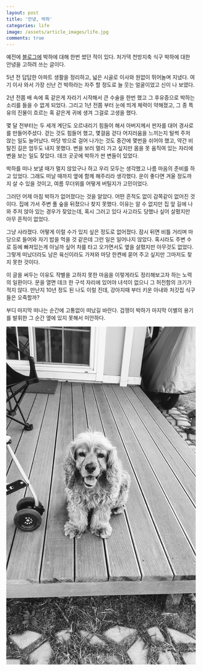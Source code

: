 ```yaml
---
layout: post
title: '안녕, 박하'
categories: life
image: /assets/article_images/life.jpg
comments: true
---
```


예전에 [블로그에](http://gsong.pe.kr/life/2011/10/05/eb-b0-95-ed-95-98.html) 박하에 대해 한번 썼던 적이 있다. 처가댁 천방지축 식구 박하에 대한 안녕을 고하려 쓰는 글이다.

5년 전 답답한 아파트 생활을 정리하고, 넓은 시골로 이사와 원없이 뛰어놀며 지냈다. 여기 이사 와서 가장 신난 건 박하라는 자주 할 정도로 늘 웃는 얼굴이었고 신이 나 보였다.

2년 전쯤 배 속에 혹 같은게 자라기 시작해서 큰 수술을 한번 했고 그 후유증으로 박하는 소리를 들을 수 없게 되었다. 그리고 1년 전쯤 부터 눈에 띄게 체력이 약해졌고, 그 종 특유의 진물이 흐르는 혹 같은게 귀에 생겨 그걸로 고생을 했다.

몇 달 전부터는 두 세개 계단도 오르내리기 힘들어 해서 아버지께서 판자를 대어 경사로를 만들어주셨다. 걷는 것도 힘들어 했고, 몇걸음 걷다 어지러움을 느끼는지 털썩 주저 앉는 일도 늘어났다. 마당 밖으로 걸어 나가는 것도 중간에 몇번을 쉬어야 했고, 약간 비탈진 길은 엄두도 내지 못했다. 변을 보러 멀리 가고 싶지만 몸을 못 움직여 있는 자리에 변을 보는 일도 잦았다. 데크 곳곳에 박하가 싼 변들이 있었다.

박하를 떠나 보낼 때가 멀지 않았구나 하고 우리 모두는 생각했고 나름 마음의 준비를 하고 있었다. 그래도 떠날 때까지 옆에 함께 해주리라 생각했다. 운이 좋다면 겨울 정도까지 살 수 있을 것이고, 여름 무더위를 어떻게 버틸지가 고민이었다.

그러던 어제 아침 박하가 없어졌다는 것을 알았다. 어떤 흔적도 없이 감쪽같이 없어진 것이다. 집에 가서 주변 풀 숲을 뒤졌으나 찾지 못했다. 이유는 알 수 없지만 집 앞 길에 나와 주저 앉아 있는 경우가 잦았는데, 혹시 그러고 있다 사고라도 당했나 싶어 살폈지만 아무 흔적이 없었다.

그냥 사라졌다. 어떻게 이럴 수가 있지 싶은 정도로 없어졌다. 잠시 뒤면 비틀 거리며 마당으로 들어와 자기 밥을 먹을 것 같은데 그런 일은 일어나지 않았다. 혹시라도 주변 수로 등에 빠져있는게 아닐까 싶어 차를 타고 오가면서도 옆을 살폈지만 아무것도 없었다. 그렇게 떠났더라도 남은 육신이라도 가져와 마당 한켠에 묻어 주고 싶지만 그마저도 찾지 못한 것이다.

이 글을 써두는 이유도 작별을 고하지 못한 마음을 이렇게라도 정리해보고자 하는 노력의 일환이다. 문을 열면 데크 한 구석 자리에 있어야 녀석이 없으니 그 허전함의 크기가 적지 않다. 만난지 10년 정도 된 나도 이럴 진데, 강아지때 부터 키운 아내와 처갓집 식구들은 오죽할까?

부디 마지막 떠나는 순간에 고통없이 떠났길 바란다. 겁쟁이 박하가 마지막 이별의 용기를 발휘한 그 순간 옆에 있지 못해서 미안하다.

![안녕 박하](/assets/images/goodbye_bakha.jpg)
